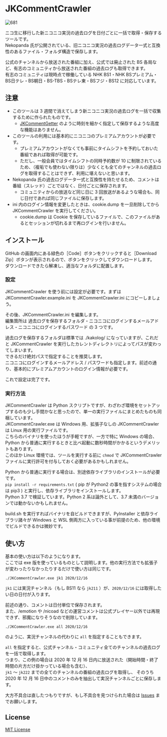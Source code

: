 
# JKCommentCrawler

![681](https://user-images.githubusercontent.com/39271166/102918400-2d5bb700-44ca-11eb-8b43-7d5744de8746.png)

ニコ生に移行した新ニコニコ実況の過去ログを日付ごとに一括で取得・保存するツールです。  
Nekopanda 氏が公開されている、旧ニコニコ実況の過去ログデータ一式と互換性のあるファイル・フォルダ構造で保存します。

公式のチャンネルから放送された番組に加え、公式では廃止された BS 各局など、有志のコミュニティから放送された番組の過去ログも取得できます。  
有志のコミュニティは現時点で稼働している NHK BS1・NHK BSプレミアム・BS日テレ・BS朝日・BS-TBS・BSテレ東・BSフジ・BS12 に対応しています。

## 注意

- このツールは 3 週間で消えてしまう新ニコニコ実況の過去ログを一括で収集するために作られたものです。  
   - [JKCommentGetter](https://github.com/ACUVE/JKCommentGetter) のように時刻を細かく指定して保存するような高度な機能はありません。
- このツールの利用には基本的にニコニコのプレミアムアカウントが必要です。  
  - プレミアムアカウントがなくても事前にタイムシフトを予約しておいた番組であれば取得が可能です。
  - ただし、一般会員ではタイムシフトの同時予約数が 10 に制限されているため、（複垢でも使わない限りは）少なくとも全てのチャンネルの過去ログを取得することはできず、利用に堪えないと思います。
- Nekopanda 氏の過去ログデータ一式と互換性を持たせるため、コメントは番組（スレッド）ごとではなく、日付ごとに保存されます。
  - コミュニティからの放送など同じ日に 3 回放送があるような場合も、同じ日付であれば同じファイルに保存します。
- ini 内のログイン情報を変更したときは、cookie.dump を一旦削除してから JKCommentCrawler を実行してください。
  - cookie.dump は Cookie を保存しているファイルで、このファイルがあるとセッションが切れるまで再ログインを行いません。

## インストール

GitHub の画面内にある緑色の［Code］ボタンをクリックすると［Download Zip］ボタンが表示されるので、ボタンをクリックしてダウンロードします。  
ダウンロードできたら解凍し、適当なフォルダに配置します。

### 設定

JKCommentCrawler を使う前には設定が必要です。まずは JKCommentCrawler.example.ini を JKCommentCrawler.ini にコピーしましょう。

その後、JKCommentCrawler.ini を編集します。  
編集箇所は 過去ログを保存するフォルダ・ニコニコにログインするメールアドレス・ニコニコにログインするパスワード の 3 つです。

過去ログを保存するフォルダは標準では ./kakolog/ になっていますが、これだと JKCommentCrawler を実行したカレントディレクトリによってパスが変わってしまいます。  
できるだけ絶対パスで指定することを推奨します。  
ニコニコにログインするメールアドレス / パスワードも指定します。前述の通り、基本的にプレミアムアカウントのログイン情報が必要です。

これで設定は完了です。

### 実行方法

JKCommentCrawler は Python スクリプトですが、わざわざ環境をセットアップするのも少し手間かなと思ったので、単一の実行ファイルにまとめたものも同梱しています。  
JKCommentCrawler.exe は Windows 用、拡張子なしの JKCommentCrawler は Linux 用の実行ファイルです。  
こちらのバイナリを使ったほうが手軽ですが、一方で特に Windows の場合、Python から普通に実行するときと比べ起動に数秒時間がかかるというデメリットもあります。  
このほか Linux 環境では、ツールを実行する前に `chmod` で JKCommentCrawler ファイルに実行許可を付与しておく必要があるかもしれません。

Python から普通に実行する場合は、別途依存ライブラリのインストールが必要です。  
`pip install -r requirements.txt` ( pip が Python2 の事を指すシステムの場合は pip3 ) と実行し、依存ライブラリをインストールします。  
Python 3.7 で検証しています。Python 2 系は論外として、3.7 未満のバージョンでは動かないかもしれません。

build.sh を実行すればバイナリを自ビルドできますが、PyInstaller と依存ライブラリ諸々が Windows と WSL 側両方に入っている事が前提のため、他の環境でビルドできるかは微妙です。

## 使い方

基本の使い方は以下のようになります。  
ここでは exe 版を使っているものとして説明します。他の実行方法でも拡張子が変わったりなかったりするだけで使い方は同じです。

```
./JKCommentCrawler.exe jk1 2020/12/16
```

`jk1` には実況チャンネル（もし BS11 なら `jk211` ）が、`2020/12/16` には取得したい日の日付が入ります。

前述の通り、コメントは日付単位で保存されます。  
また、/emotion や /nicoad などの運営コメントは公式プレイヤー以外では再現できず、邪魔になりそうなので削除しています。

```
./JKCommentCrawler.exe all 2020/12/16
```

のように、実況チャンネルの代わりに `all` を指定することもできます。

`all` を指定すると、公式チャンネル・コミュニティ全てのチャンネルの過去ログを一括で取得します。  
つまり、この例の場合は 2020 年 12 月 16 日内に放送された（開始時間・終了時間の片方だけ掛かっている場合も含む）、  
`jk1` ～ `jk222` までの全てのチャンネルの番組の過去ログを取得し、  そのうち 2020 年 12 月 16 日中のコメントのみを抽出して実況チャンネルごとに保存します。

大方不具合は直したつもりですが、もし不具合を見つけられた場合は [Issues](https://github.com/tsukumijima/JKCommentCrawler/issues) までお願いします。

## License
[MIT License](LICENSE.txt)
